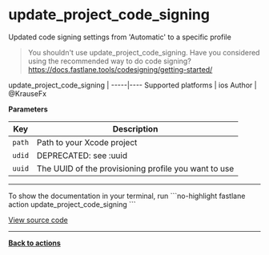 # update_project_code_signing


Updated code signing settings from 'Automatic' to a specific profile

> You shouldn't use update_project_code_signing.
Have you considered using the recommended way to do code signing?
https://docs.fastlane.tools/codesigning/getting-started/





update_project_code_signing |
-----|----
Supported platforms | ios
Author | @KrauseFx





**Parameters**

Key | Description
----|------------
  `path` | Path to your Xcode project
  `udid` | DEPRECATED: see :uuid
  `uuid` | The UUID of the provisioning profile you want to use




<hr />
To show the documentation in your terminal, run
```no-highlight
fastlane action update_project_code_signing
```

<a href="https://github.com/fastlane/fastlane/blob/master/fastlane/lib/fastlane/actions/update_project_code_signing.rb" target="_blank">View source code</a>

<hr />

<a href="/actions"><b>Back to actions</b></a>
